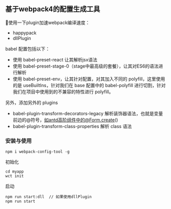 ## 基于webpack4的配置生成工具

使用一下plugin加速webpack编译速度：

* happypack
* dllPlugin

babel 配置包括以下：

* 使用 babel-preset-react 让其解析jsx语法
* 使用 babel-preset-stage-0（stage中最高级的套餐），让其对ES6的语法进行解析
* 使用 babel-preset-env，让其针对配置，对其加入不同的 polyfill，这里使用的是 useBuiltIns，针对我们在 base 配置中的 babel-polyfill 进行切割，针对我们在项目中使用到的不兼容的特性进行 polyfill。

另外，添加另外的 plugins
* babel-plugin-transform-decorators-legacy 解析装饰器语法，也就是变量前边的@符号，如antd高阶组件中的@Form.create()
* babel-plugin-transform-class-properties 解析 class 语法

### 安装与使用

```
npm i webpack-config-tool -g
```

初始化

```
cd myapp
wct init
```

启动

```
npm run start:dll  // 如果使用dllPlugin
npm run start
```
